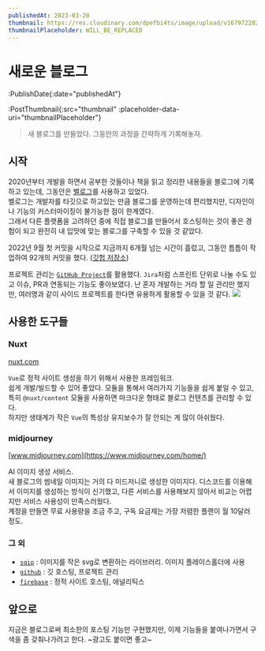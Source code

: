 ```yaml
---
publishedAt: 2023-03-20
thumbnail: https://res.cloudinary.com/dpefbi4ts/image/upload/v1679722820/thumb/037-thumb.png
thumbnailPlaceholder: WILL_BE_REPLACED
---
```


# 새로운 블로그

:PublishDate{:date="publishedAt"}

:PostThumbnail{:src="thumbnail" :placeholder-data-uri="thumbnailPlaceholder"}

> 새 블로그를 만들었다. 그동안의 과정을 간략하게 기록해놓자.

## 시작

2020년부터 개발을 하면서 공부한 것들이나 책을 읽고 정리한 내용들을 블로그에 기록하고 있는데, 그동안은 [벨로그](https://velog.io/@shroad1802)를 사용하고 있었다.<br>
벨로그는 개발자를 타깃으로 하고있는 만큼 블로그를 운영하는데 편리했지만, 디자인이나 기능의 커스터마이징이 불가능한 점이 한계였다.<br>
그래서 다른 플랫폼을 고려하던 중에 직접 블로그를 만들어서 호스팅하는 것이 좋은 경험이 되고 완전히 내 입맛에 맞는 블로그를 구축할 수 있을 것 같았다.

2022년 9월 첫 커밋을 시작으로 지금까지 6개월 넘는 시간이 흘렀고, 그동안 틈틈이 작업하여 92개의 커밋을 했다. ([깃헙 저장소](https://github.com/dogyeong/dogyeong.me))

프로젝트 관리는 [`GitHub Project`](https://docs.github.com/ko/issues/planning-and-tracking-with-projects/learning-about-projects/about-projects)를 활용했다. `Jira`처럼 스프린트 단위로 나눌 수도 있고 이슈, PR과 연동되는 기능도 좋아보였다. 난 혼자 개발하는 거라 할 일 관리만 했지만, 여러명과 같이 사이드 프로젝트를 한다면 유용하게 활용할 수 있을 것 같다.
<img src="/images/037-01.png" />

## 사용한 도구들

### Nuxt

[nuxt.com](https://nuxt.com/)

`Vue`로 정적 사이트 생성을 하기 위해서 사용한 프레임워크.<br>
쉽게 개발/빌드할 수 있어 좋았다. 모듈을 통해서 여러가지 기능들을 쉽게 붙일 수 있고, 특히 `@nuxt/content` 모듈을 사용하면 마크다운 형태로 블로그 컨텐츠를 관리할 수 있다.<br>
하지만 생태계가 작은 `Vue`의 특성상 유지보수가 잘 안되는 게 많이 아쉬웠다.

### midjourney

[www.midjourney.com](https://www.midjourney.com/home/)

AI 이미지 생성 서비스.<br>
새 블로그의 썸네일 이미지는 거의 다 미드저니로 생성한 이미지다. 디스코드를 이용해서 이미지를 생성하는 방식이 신기했고, 다른 서비스를 사용해보지 않아서 비교는 어렵지만 서비스 사용성이 만족스러웠다.<br>
계정을 만들면 무료 사용량을 조금 주고, 구독 요금제는 가장 저렴한 플랜이 월 10달러 정도.

### 그 외

- [`sqip`](https://github.com/axe312ger/sqip) : 이미지를 작은 svg로 변환하는 라이브러리. 이미지 플레이스홀더에 사용
- [`github`](https://github.com/) : 깃 호스팅, 프로젝트 관리
- [`firebase`](https://firebase.google.com/) : 정적 사이트 호스팅, 애널리틱스

## 앞으로

지금은 블로그로써 최소한의 포스팅 기능만 구현했지만, 이제 기능들을 붙여나가면서 구색을 좀 갖춰나가려고 한다. ~광고도 붙이면 좋고~
